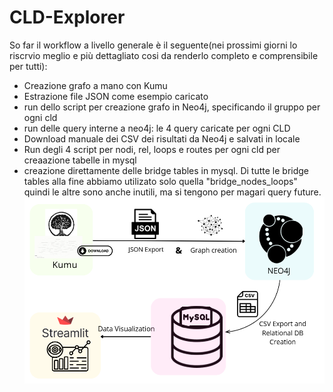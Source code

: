 # CLD-Explorer
So far il workflow a livello generale è il seguente(nei prossimi giorni lo riscrvio meglio e più dettagliato cosi da renderlo completo e comprensibile per tutti):
- Creazione grafo a mano con Kumu
- Estrazione file JSON come esempio caricato
- run dello script per creazione grafo in Neo4j, specificando il gruppo per ogni cld
- run delle query interne a neo4j: le 4 query caricate per ogni CLD
- Download manuale dei CSV dei risultati da Neo4j e salvati in locale
- Run degli 4 script per nodi, rel, loops e routes per ogni cld per creaazione tabelle in mysql
- creazione direttamente delle bridge tables in mysql. Di tutte le bridge tables alla fine abbiamo utilizato solo quella "bridge_nodes_loops" quindi le altre sono anche inutili, ma si tengono per magari query future.
![Workflow current work](workflowInit.png)
